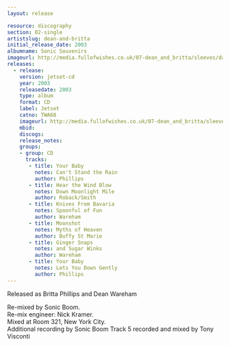 ```yaml
---
layout: release

resource: discography
section: 02-single
artistslug: dean-and-britta
initial_release_date: 2003
albumname: Sonic Souvenirs
imageurl: http://media.fullofwishes.co.uk/07-dean_and_britta/sleeves/dab_sonic_souvenirs.jpg
releases:
  - release: 
    version: jetset-cd
    year: 2003
    releasedate: 2003
    type: album
    format: CD
    label: Jetset
    catno: TWA68
    imageurl: http://media.fullofwishes.co.uk/07-dean_and_britta/sleeves/dab_sonic_souvenirs.jpg
    mbid: 
    discogs: 
    release_notes:
    groups:
    - group: CD
      tracks:
       - title: Your Baby 
         notes: Can't Stand the Rain
         author: Phillips
       - title: Hear the Wind Blow
         notes: Down Moonlight Mile
         author: Roback/Smith
       - title: Knives From Bavaria
         notes: Spoonful of Fun
         author: Wareham
       - title: Moonshot
         notes: Myths of Heaven
         author: Buffy St Marie
       - title: Ginger Snaps
         notes: and Sugar Winks
         author: Wareham
       - title: Your Baby
         notes: Lets You Down Gently
         author: Phillips
---
```

Released as Britta Phillips and Dean Wareham

Re-mixed by Sonic Boom.  
Re-mix engineer: Nick Kramer.  
Mixed at Room 321, New York City.  
Additional recording by Sonic Boom
Track 5 recorded and mixed by Tony Visconti